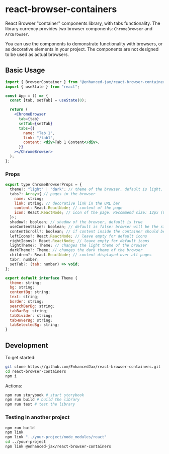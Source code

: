 # react-browser-containers

React Browser "container" components library, with tabs functionality. The library currency provides two browser components: `ChromeBrowser` and `ArcBrowser`.

You can use the components to demonstrate functionality with browsers, or as decorative elements in your project. The components are not designed to be used as actual browsers.

## Basic Usage

```jsx
import { BrowserContainer } from "@enhanced-jax/react-browser-containers";
import { useState } from "react";

const App = () => {
  const [tab, setTab] = useState(0);

  return (
    <ChromeBrowser
      tab={tab}
      setTab={setTab}
      tabs={{
        name: "Tab 1",
        link: "/tab1",
        content: <div>Tab 1 Content</div>,
      }}
    ></ChromeBrowser>
  );
};
```

### Props

```js
export type ChromeBrowserProps = {
  theme?: "light" | "dark"; // theme of the browser, default is light. The light and dark theme of ArcBrowser is the same.
  tabs?: Array<{ // pages in the browser
    name: string;
    link: string; // decorative link in the URL bar
    content: React.ReactNode; // content of the page
    icon: React.ReactNode; // icon of the page. Recommend size: 12px (Chrome) 14px (Arc)
  }>;
  shadow?: boolean; // shadow of the browser, default is true
  useContentSize?: boolean; // default is false: browser will be the size of it's parent element. true: browser will be the size of it's content
  contentScroll?: boolean; // if content inside the container should be scrollable, default is true
  leftIcons?: React.ReactNode; // leave empty for default icons
  rightIcons?: React.ReactNode; // leave empty for default icons
  lightTheme?: Theme; // changes the light theme of the browser
  darkTheme?: Theme; // changes the dark theme of the browser
  children?: React.ReactNode; // content displayed over all pages
  tab?: number;
  setTab?: (tab: number) => void;
};
```

```js
export default interface Theme {
  theme: string;
  bg: string;
  contentBg: string;
  text: string;
  border: string;
  searchBarBg: string;
  tabBarBg: string;
  tabDivider: string;
  tabHoverBg: string;
  tabSelectedBg: string;
}
```

## Development

To get started:

```bash
git clone https://github.com/EnhancedJax/react-browser-containers.git
cd react-browser-containers
npm i
```

Actions:

```bash
npm run storybook # start storybook
npm run build # build the library
npm run test # test the library
```

### Testing in another project

```bash
npm run build
npm link
npm link "../your-project/node_modules/react"
cd ../your-project
npm link @enhanced-jax/react-browser-containers
```
